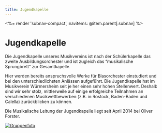 ```yaml
---
title: Jugendkapelle
---
```


<%= render 'subnav-compact', navitems: @item.parent[:subnav] %>

Jugendkapelle
=============

Die Jugendkapelle unseres Musikvereins ist nach der Schülerkapelle das zweite
Ausbildungsorchester und ist zugleich das “musikalische Sprungbrett” zur
Gesamtkapelle.

Hier werden bereits anspruchsvolle Werke für Blasorchester einstudiert und bei
den unterschiedlichsten Anlässen aufgeführt. Die Jugendkapelle hat im
Musikverein Würmersheim seit je her einen sehr hohen Stellenwert. Deshalb sind
wir sehr stolz, mittlerweile auf einige erfolgreiche Teilnahmen an
verschiedenen Musikwettbewerben (z.B. in Rostock, Baden-Baden und Calella)
zurückblicken zu können.

Die Musikalische Leitung der Jugendkapelle liegt seit April 2014 bei Oliver Forster.

<a href="/images/jugend/jugendkapelle.jpg">
<img alt="Gruppenfoto" src="/images/jugend/jugendkapelle.jpg" style="max-width: 80%">
</a>
